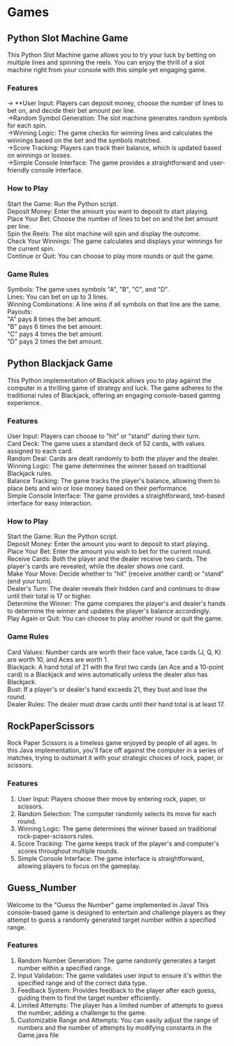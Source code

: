 # Games

## Python Slot Machine Game
This Python Slot Machine game allows you to try your luck by betting on multiple lines and spinning the reels. You can enjoy the thrill of a slot machine right from your console with this simple yet engaging game.

### Features
-> **User Input:
Players can deposit money, choose the number of lines to bet on, and decide their bet amount per line.<br>
->Random Symbol Generation:
The slot machine generates random symbols for each spin.<br>
->Winning Logic:
The game checks for winning lines and calculates the winnings based on the bet and the symbols matched.<br>
->Score Tracking:
Players can track their balance, which is updated based on winnings or losses.<br>
->Simple Console Interface:
The game provides a straightforward and user-friendly console interface.<br>

### How to Play
Start the Game: Run the Python script.<br>
Deposit Money: Enter the amount you want to deposit to start playing.<br>
Place Your Bet: Choose the number of lines to bet on and the bet amount per line.<br>
Spin the Reels: The slot machine will spin and display the outcome.<br>
Check Your Winnings: The game calculates and displays your winnings for the current spin.<br>
Continue or Quit: You can choose to play more rounds or quit the game.<br>

### Game Rules
Symbols: The game uses symbols "A", "B", "C", and "D".<br>
Lines: You can bet on up to 3 lines.<br>
Winning Combinations: A line wins if all symbols on that line are the same.<br>
Payouts:<br>
"A" pays 8 times the bet amount.<br>
"B" pays 6 times the bet amount.<br>
"C" pays 4 times the bet amount.<br>
"D" pays 2 times the bet amount.<br>


## Python Blackjack Game
This Python implementation of Blackjack allows you to play against the computer in a thrilling game of strategy and luck. The game adheres to the traditional rules of Blackjack, offering an engaging console-based gaming experience.

### Features
User Input: Players can choose to "hit" or "stand" during their turn.<br>
Card Deck: The game uses a standard deck of 52 cards, with values assigned to each card.<br>
Random Deal: Cards are dealt randomly to both the player and the dealer.<br>
Winning Logic: The game determines the winner based on traditional Blackjack rules.<br>
Balance Tracking: The game tracks the player's balance, allowing them to place bets and win or lose money based on their performance.<br>
Simple Console Interface: The game provides a straightforward, text-based interface for easy interaction.<br>

### How to Play
Start the Game: Run the Python script.<br>
Deposit Money: Enter the amount you want to deposit to start playing.<br>
Place Your Bet: Enter the amount you wish to bet for the current round.<br>
Receive Cards: Both the player and the dealer receive two cards. The player's cards are revealed, while the dealer shows one card.<br>
Make Your Move: Decide whether to "hit" (receive another card) or "stand" (end your turn).<br>
Dealer's Turn: The dealer reveals their hidden card and continues to draw until their total is 17 or higher.<br>
Determine the Winner: The game compares the player's and dealer's hands to determine the winner and updates the player's balance accordingly.<br>
Play Again or Quit: You can choose to play another round or quit the game.<br>

### Game Rules
Card Values: Number cards are worth their face value, face cards (J, Q, K) are worth 10, and Aces are worth 1.<br>
Blackjack: A hand total of 21 with the first two cards (an Ace and a 10-point card) is a Blackjack and wins automatically unless the dealer also has Blackjack.<br>
Bust: If a player's or dealer's hand exceeds 21, they bust and lose the round.<br>
Dealer Rules: The dealer must draw cards until their hand total is at least 17.<br>

## RockPaperScissors

Rock Paper Scissors is a timeless game enjoyed by people of all ages. In this Java implementation, you'll face off against the computer in a series of matches, trying to outsmart it with your strategic choices of rock, paper, or scissors.

### Features
1. User Input: Players choose their move by entering rock, paper, or scissors.
2. Random Selection: The computer randomly selects its move for each round.
3. Winning Logic: The game determines the winner based on traditional rock-paper-scissors rules.
4. Score Tracking: The game keeps track of the player's and computer's scores throughout multiple rounds.
5. Simple Console Interface: The game interface is straightforward, allowing players to focus on the gameplay.

## Guess_Number

Welcome to the "Guess the Number" game implemented in Java! This console-based game is designed to entertain and challenge players as they attempt to guess a randomly generated target number within a specified range.

### Features
1. Random Number Generation: The game randomly generates a target number within a specified range.
2. Input Validation: The game validates user input to ensure it's within the specified range and of the correct data type.
3. Feedback System: Provides feedback to the player after each guess, guiding them to find the target number efficiently.
4. Limited Attempts: The player has a limited number of attempts to guess the number, adding a challenge to the game.
5. Customizable Range and Attempts: You can easily adjust the range of numbers and the number of attempts by modifying constants in the Game.java file
